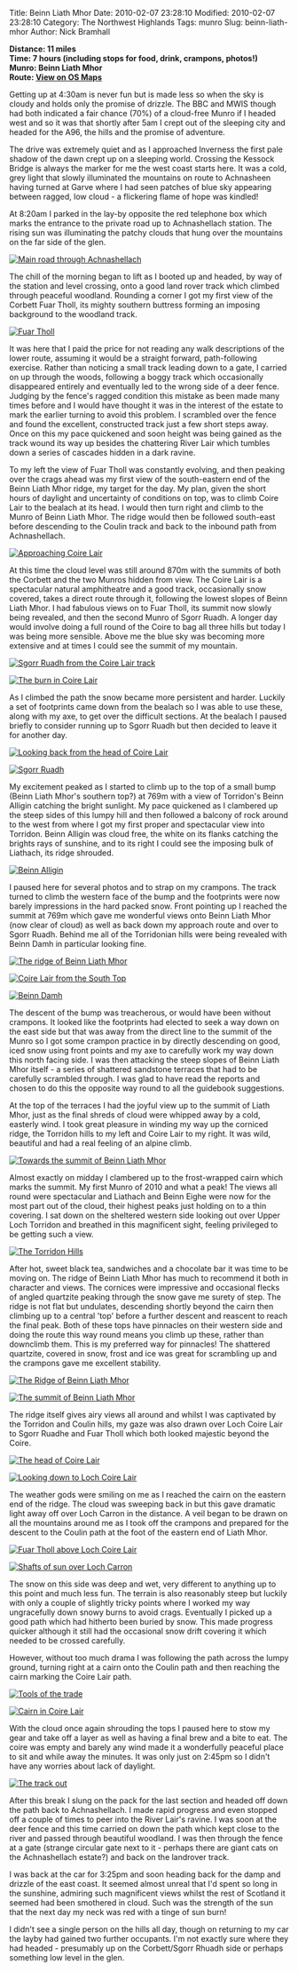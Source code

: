 Title: Beinn Liath Mhor
Date: 2010-02-07 23:28:10
Modified: 2010-02-07 23:28:10
Category: The Northwest Highlands
Tags: munro
Slug: beinn-liath-mhor
Author: Nick Bramhall

**Distance: 11 miles  
Time: 7 hours (including stops for food, drink, crampons, photos!)  
Munro: Beinn Liath Mhor  
Route: [View on OS Maps](https://www.invertedworld.co.uk/hillwalking/hillwalk/223)**



Getting up at 4:30am is never fun but is made less so when the sky is cloudy and holds only the promise of drizzle. The BBC and MWIS though had both indicated a fair chance (70%) of a cloud-free Munro if I headed west and so it was that shortly after 5am I crept out of the sleeping city and headed for the A96, the hills and the promise of adventure.

<!--more-->

The drive was extremely quiet and as I approached Inverness the first pale shadow of the dawn crept up on a sleeping world. Crossing the Kessock Bridge is always the marker for me the west coast starts here. It was a cold, grey light that slowly illuminated the mountains on route to Achnasheen having turned at Garve where I had seen patches of blue sky appearing between ragged, low cloud - a flickering flame of hope was kindled!



At 8:20am I parked in the lay-by opposite the red telephone box which marks the entrance to the private road up to Achnashellach station. The rising sun was illuminating the patchy clouds that hung over the mountains on the far side of the glen.



[![Main road through Achnashellach](https://live.staticflickr.com/4035/4344075006_29486ce81c_b.jpg "Main road through Achnashellach")](https://www.flickr.com/photos/black_friction/4344075006/)



The chill of the morning began to lift as I booted up and headed, by way of the station and level crossing, onto a good land rover track which climbed through peaceful woodland. Rounding a corner I got my first view of the Corbett Fuar Tholl, its mighty southern buttress forming an imposing background to the woodland track. 



[![Fuar Tholl](https://live.staticflickr.com/4038/4339345004_d1ebf4f421_b.jpg "Fuar Tholl")](https://www.flickr.com/photos/black_friction/4339345004/)



It was here that I paid the price for not reading any walk descriptions of the lower route, assuming it would be a straight forward, path-following exercise. Rather than noticing a small track leading down to a gate, I carried on up through the woods, following a boggy track which occasionally disappeared entirely and eventually led to the wrong side of a deer fence. Judging by the fence's ragged condition this mistake as been made many times before and I would have thought it was in the interest of the estate to mark the earlier turning to avoid this problem. I scrambled over the fence and found the excellent, constructed track just a few short steps away. Once on this my pace quickened and soon height was being gained as the track wound its way up besides the chattering River Lair which tumbles down a series of cascades hidden in a dark ravine.



To my left the view of Fuar Tholl was constantly evolving, and then peaking over the crags ahead was my first view of the south-eastern end of the Beinn Liath Mhor ridge, my target for the day. My plan, given the short hours of daylight and uncertainty of conditions on top, was to climb Coire Lair to the bealach at its head. I would then turn right and climb to the Munro of Beinn Liath Mhor. The ridge would then be followed south-east before descending to the Coulin track and back to the inbound path from Achnashellach.



[![Approaching Coire Lair](https://live.staticflickr.com/4072/4343372535_9d950e75e6_b.jpg "Approaching Coire Lair")](https://www.flickr.com/photos/black_friction/4343372535/)



At this time the cloud level was still around 870m with the summits of both the Corbett and the two Munros hidden from view. The Coire Lair is a spectacular natural amphitheatre and a good track, occasionally snow covered, takes a direct route through it, following the lowest slopes of Beinn Liath Mhor. I had fabulous views on to Fuar Tholl, its summit now slowly being revealed, and then the second Munro of Sgorr Ruadh. A longer day would involve doing a full round of the Coire to bag all three hills but today I was being more sensible. Above me the blue sky was becoming more extensive and at times I could see the summit of my mountain.



[![Sgorr Ruadh from the Coire Lair track](https://live.staticflickr.com/2765/4343380851_ce69b6f01e_b.jpg "Sgorr Ruadh from the Coire Lair track")](https://www.flickr.com/photos/black_friction/4343380851/)



[![The burn in Coire Lair](https://live.staticflickr.com/4071/4343395351_9746c5f6d4_b.jpg "The burn in Coire Lair")](https://www.flickr.com/photos/black_friction/4343395351/)



As I climbed the path the snow became more persistent and harder. Luckily a set of footprints came down from the bealach so I was able to use these, along with my axe, to get over the difficult sections. At the bealach I paused briefly to consider running up to Sgorr Ruadh but then decided to leave it for another day.



[![Looking back from the head of Coire Lair](https://live.staticflickr.com/4034/4344141654_17bfac76b0_b.jpg "Looking back from the head of Coire Lair")](https://www.flickr.com/photos/black_friction/4344141654/)



[![Sgorr Ruadh](https://live.staticflickr.com/2681/4343423097_1eac9caeb4_b.jpg "Sgorr Ruadh")](https://www.flickr.com/photos/black_friction/4343423097/)



My excitement peaked as I started to climb up to the top of a small bump (Beinn Liath Mhor's southern top?) at 769m with a view of Torridon's Beinn Alligin catching the bright sunlight. My pace quickened as I clambered up the steep sides of this lumpy hill and then followed a balcony of rock around to the west from where I got my first proper and spectacular view into Torridon. Beinn Alligin was cloud free, the white on its flanks catching the brights rays of sunshine, and to its right I could see the imposing bulk of Liathach, its ridge shrouded.



[![Beinn Alligin](https://live.staticflickr.com/2607/4343418023_68725ab69f_b.jpg "Beinn Alligin")](https://www.flickr.com/photos/black_friction/4343418023/)



I paused here for several photos and to strap on my crampons. The track turned to climb the western face of the bump and the footprints were now barely impressions in the hard packed snow. Front pointing up I reached the summit at 769m which gave me wonderful views onto Beinn Liath Mhor (now clear of cloud) as well as back down my approach route and over to Sgorr Ruadh. Behind me all of the Torridonian hills were being revealed with Beinn Damh in particular looking fine.



[![The ridge of Beinn Liath Mhor](https://live.staticflickr.com/4044/4342223552_39f619272a_b.jpg "The ridge of Beinn Liath Mhor")](https://www.flickr.com/photos/black_friction/4342223552/)



[![Coire Lair from the South Top](https://live.staticflickr.com/4020/4343438169_06d415c50d_b.jpg "Coire Lair from the South Top")](https://www.flickr.com/photos/black_friction/4343438169/)



[![Beinn Damh](https://live.staticflickr.com/4039/4344186182_0cf109f7e6_b.jpg "Beinn Damh")](https://www.flickr.com/photos/black_friction/4344186182/)



The descent of the bump was treacherous, or would have been without crampons. It looked like the footprints had elected to seek a way down on the east side but that was away from the direct line to the summit of the Munro so I got some crampon practice in by directly descending on good, iced snow using front points and my axe to carefully work my way down this north facing side. I was then attacking the steep slopes of Beinn Liath Mhor itself - a series of shattered sandstone terraces that had to be carefully scrambled through. I was glad to have read the reports and chosen to do this the opposite way round to all the guidebook suggestions.



At the top of the terraces I had the joyful view up to the summit of Liath Mhor, just as the final shreds of cloud were whipped away by a cold, easterly wind. I took great pleasure in winding my way up the corniced ridge, the Torridon hills to my left and Coire Lair to my right. It was wild, beautiful and had a real feeling of an alpine climb.



[![Towards the summit of Beinn Liath Mhor](https://live.staticflickr.com/4042/4343459623_34b66f55f0_b.jpg "Towards the summit of Beinn Liath Mhor")](https://www.flickr.com/photos/black_friction/4343459623/)



Almost exactly on midday I clambered up to the frost-wrapped cairn which marks the summit. My first Munro of 2010 and what a peak! The views all round were spectacular and Liathach and Beinn Eighe were now for the most part out of the cloud, their highest peaks just holding on to a thin covering. I sat down on the sheltered western side looking out over Upper Loch Torridon  and breathed in this magnificent sight, feeling privileged to be getting such a view.



[![The Torridon Hills](https://live.staticflickr.com/2736/4338763154_22baf9b37b_b.jpg "The Torridon Hills")](https://www.flickr.com/photos/black_friction/4338763154/)



After hot, sweet black tea, sandwiches and a chocolate bar it was time to be moving on. The ridge of Beinn Liath Mhor has much to recommend it both in character and views. The cornices were impressive and occasional flecks of angled quartzite peaking through the snow gave me surety of step. The ridge is not flat but undulates, descending shortly beyond the cairn then climbing up to a central 'top' before a further descent and reascent to reach the final peak. Both of these tops have pinnacles on their western side and doing the route this way round means you climb up these, rather than downclimb them. This is my preferred way for pinnacles! The shattered quartzite, covered in snow, frost and ice was great for scrambling up and the crampons gave me excellent stability.



[![The Ridge of Beinn Liath Mhor](https://live.staticflickr.com/4015/4338012675_d217a04cf8_b.jpg "The Ridge of Beinn Liath Mhor")](https://www.flickr.com/photos/black_friction/4338012675/)



[![The summit of Beinn Liath Mhor](https://live.staticflickr.com/4021/4338374769_691dc0a4ac_b.jpg "The summit of Beinn Liath Mhor")](https://www.flickr.com/photos/black_friction/4338374769/)



The ridge itself gives airy views all around and whilst I was captivated by the Torridon and Coulin hills, my gaze was also drawn over Loch Coire Lair to Sgorr Ruadhe and Fuar Tholl which both looked majestic beyond the Coire.



[![The head of Coire Lair](https://live.staticflickr.com/4008/4338027245_c10219cd96_b.jpg "The head of Coire Lair")](https://www.flickr.com/photos/black_friction/4338027245/)



[![Looking down to Loch Coire Lair](https://live.staticflickr.com/2694/4338998712_ef4c6c4a7f_b.jpg "Looking down to Loch Coire Lair")](https://www.flickr.com/photos/black_friction/4338998712/)



The weather gods were smiling on me as I reached the cairn on the eastern end of the ridge. The cloud was sweeping back in but this gave dramatic light away off over Loch Carron in the distance. A veil began to be drawn on all the mountains around me as I took off the crampons and prepared for the descent to the Coulin path at the foot of the eastern end of Liath Mhor.



[![Fuar Tholl above Loch Coire Lair](https://live.staticflickr.com/4020/4339201568_97a20ece5c_b.jpg "Fuar Tholl above Loch Coire Lair")](https://www.flickr.com/photos/black_friction/4339201568/)



[![Shafts of sun over Loch Carron](https://live.staticflickr.com/4008/4340985387_dc40baedce_b.jpg "Shafts of sun over Loch Carron")](https://www.flickr.com/photos/black_friction/4340985387/)



The snow on this side was deep and wet, very different to anything up to this point and much less fun. The terrain is also reasonably steep but luckily with only a couple of slightly tricky points where I worked my way ungracefully down snowy burns to avoid crags. Eventually I picked up a good path which had hitherto been buried by snow. This made progress quicker although it still had the occasional snow drift covering it which needed to be crossed carefully.



However, without too much drama I was following the path across the lumpy ground, turning right at a cairn onto the Coulin path and then reaching the cairn marking the Coire Lair path.



[![Tools of the trade](https://live.staticflickr.com/4068/4344365720_94c7757644_b.jpg "Tools of the trade")](https://www.flickr.com/photos/black_friction/4344365720/)



[![Cairn in Coire Lair](https://live.staticflickr.com/4030/4344366806_1ff1de0bbc_b.jpg "Cairn in Coire Lair")](https://www.flickr.com/photos/black_friction/4344366806/)



With the cloud once again shrouding the tops I paused here to stow my gear and take off a layer as well as having a final brew and a bite to eat. The coire was empty and barely any wind made it a wonderfully peaceful place to sit and while away the minutes. It was only just on 2:45pm so I didn't have any worries about lack of daylight.



[![The track out](https://live.staticflickr.com/2728/4343631181_31fee80573_b.jpg "The track out")](https://www.flickr.com/photos/black_friction/4343631181/)



After this break I slung on the pack for the last section and headed off down the path back to Achnashellach. I made rapid progress and even stopped off a couple of times to peer into the River Lair's ravine. I was soon at the deer fence and this time carried on down the path which kept close to the river and passed through beautiful woodland. I was then through the fence at a gate (strange circular gate next to it - perhaps there are giant cats on the Achnashellach estate?) and back on the landrover track.



I was back at the car for 3:25pm and soon heading back for the damp and drizzle of the east coast. It seemed almost unreal that I'd spent so long in the sunshine, admiring such magnificent views whilst the rest of Scotland it seemed had been smothered in cloud. Such was the strength of the sun that the next day my neck was red with a tinge of sun burn!



I didn't see a single person on the hills all day, though on returning to my car the layby had gained two further occupants. I'm not exactly sure where they had headed - presumably up on the Corbett/Sgorr Rhuadh side or perhaps something low level in the glen.
